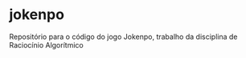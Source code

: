 # jokenpo
Repositório para o código do jogo Jokenpo, trabalho da disciplina de Raciocínio Algorítmico
